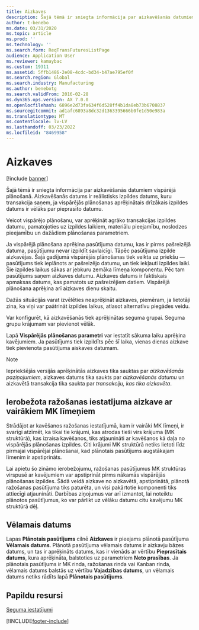 ```yaml
---
title: Aizkaves
description: Šajā tēmā ir sniegta informācija par aizkavēšanās datumiem vispārējā plānošanā. Aizkavēšanās datums ir reālistisks izpildes datums, kuru transakcija saņem, ja vispārējās plānošanas aprēķinātais drīzākais izpildes datums ir vēlāks par pieprasīto datumu.
author: t-benebo
ms.date: 03/31/2020
ms.topic: article
ms.prod: ''
ms.technology: ''
ms.search.form: ReqTransFuturesListPage
audience: Application User
ms.reviewer: kamaybac
ms.custom: 19311
ms.assetid: 5ffb1486-2e08-4cdc-bd34-b47ae795ef0f
ms.search.region: Global
ms.search.industry: Manufacturing
ms.author: benebotg
ms.search.validFrom: 2016-02-28
ms.dyn365.ops.version: AX 7.0.0
ms.openlocfilehash: 6896e2d73fa634f6d528ff4b1da8eb73b6708837
ms.sourcegitcommit: ad1afc6893a8dc32d1363395666b0fe1d50e983a
ms.translationtype: MT
ms.contentlocale: lv-LV
ms.lasthandoff: 03/23/2022
ms.locfileid: "8469958"
---
```

# <a name="delays"></a>Aizkaves

[!include [banner](../includes/banner.md)]

Šajā tēmā ir sniegta informācija par aizkavēšanās datumiem vispārējā plānošanā. Aizkavēšanās datums ir reālistisks izpildes datums, kuru transakcija saņem, ja vispārējās plānošanas aprēķinātais drīzākais izpildes datums ir vēlāks par pieprasīto datumu.

Veicot vispārējo plānošanu, var aprēķināt agrāko transakcijas izpildes datumu, pamatojoties uz izpildes laikiem, materiālu pieejamību, noslodzes pieejamību un dažādiem plānošanas parametriem. 

Ja vispārējā plānošana aprēķina pasūtījuma datumu, kas ir pirms pašreizējā datuma, pasūtījumu nevar izpildīt savlaicīgi. Tāpēc pasūtījuma izpilde aizkavējas. Šajā gadījumā vispārējās plānošanas tiek veikta uz priekšu — pasūtījums tiek ieplānots ar pašreizējo datumu, un tiek iekļauti izpildes laiki. Šie izpildes laikus sākas ar jebkuru zemāka līmeņa komponentu. Pēc tam pasūtījums saņem aizkaves datumu. Aizkaves datums ir faktiskais apmaksas datums, kas pamatots uz pašreizējiem datiem. Vispārējā plānošana aprēķina arī aizkaves dienu skaitu. 

Dažās situācijās varat izvēlēties neaprēķināt aizkaves, piemēram, ja lietotāji zina, ka viņi var paātrināt izpildes laikus, atlasot alternatīvu piegādes veidu. 

Var konfigurēt, kā aizkavēšanās tiek aprēķinātas seguma grupai. Seguma grupu krājumam var pievienot vēlāk. 

Lapā **Vispārējās plānošanas parametri** var iestatīt sākuma laiku aprēķina kavējumiem. Ja pasūtījums tiek izpildīts pēc šī laika, vienas dienas aizkave tiek pievienota pasūtījuma aiskaves datumam. 

> [!NOTE]
> Iepriekšējās versijās aprēķinātās aizkaves tika sauktas par *aizkavēšanās paziņojumiem*, aizkaves datums tika saukts par *aizkavēšanās datumu* un aizkavētā transakcija tika saukta par *transakciju, kas tika aizkavēta*.

## <a name="limited-delays-in-production-setup-with-multiple-bom-levels"></a>Ierobežota ražošanas iestatījuma aizkave ar vairākiem MK līmeņiem
Strādājot ar kavēšanos ražošanas iestatījumā, kam ir vairāki MK līmeņi, ir svarīgi atzīmēt, ka tikai tie krājumi, kas atrodas tieši virs krājuma (MK struktūrā), kas izraisa kavēšanos, tiks atjaunināti ar kavēšanos kā daļa no vispārējās plānošanas izpildes. Citi krājumi MK struktūrā netiks lietoti līdz pirmajai vispārējai plānošanai, kad plānotais pasūtījums augstākajam līmenim ir apstiprināts. 

Lai apietu šo zināmo ierobežojumu, ražošanas pasūtījumus MK struktūras virspusē ar kavējumiem var apstiprināt pirms nākamās vispārējās plānošanas izpildes. Šādā veidā aizkave no aizkavētā, apstiprinātā, plānotā ražošanas pasūtījuma tiks paturēta, un visi pakārtotie komponenti tiks attiecīgi atjaunināti.
Darbības ziņojumus var arī izmantot, lai noteiktu plānotos pasūtījumus, ko var pārlikt uz vēlāku datumu citu kavējumu MK struktūrā dēļ.

## <a name="desired-date"></a>Vēlamais datums

Lapas **Plānotais pasūtījums** cilnē **Aizkaves** ir pieejams plānotā pasūtījuma **Vēlamais datums**. Plānotā pasūtījuma vēlamais datums ir aizkavju bāzes datums, un tas ir aprēķināts datums, kas ir vienāds ar vērtību **Pieprasītais datums**, kura aprēķināta, balstoties uz parametriem **Neto prasības**. Ja plānotais pasūtījums ir MK rinda, ražošanas rinda vai Kanban rinda, vēlamais datums balstās uz vērtību **Vajadzības datums**, un vēlamais datums netiks rādīts lapā **Plānotais pasūtījums**.

## <a name="additional-resources"></a>Papildu resursi

[Seguma iestatījumi](coverage-settings.md)


[!INCLUDE[footer-include](../../includes/footer-banner.md)]